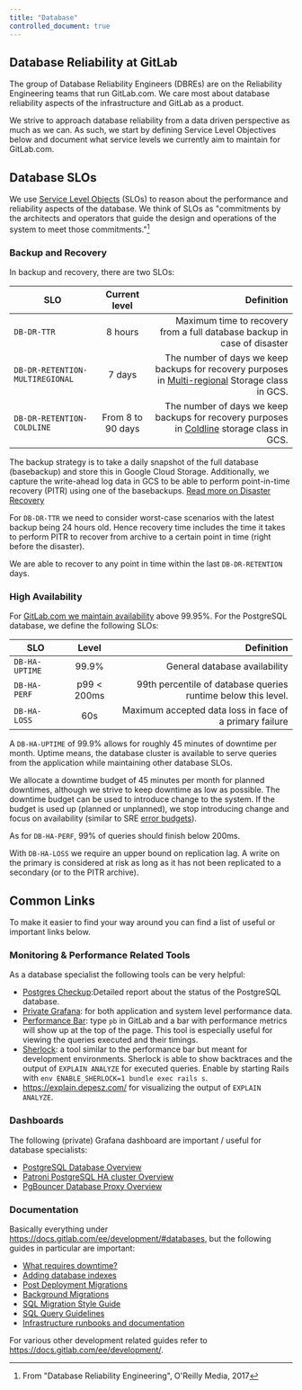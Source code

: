 ```yaml
---
title: "Database"
controlled_document: true
---
```


## Database Reliability at GitLab

The group of Database Reliability Engineers (DBREs) are on the Reliability
Engineering teams that run GitLab.com. We care most about database
reliability aspects of the infrastructure and GitLab as a product.

We strive to approach database reliability from a data driven
perspective as much as we can. As such, we start by defining Service
Level Objectives below and document what service levels we currently aim
to maintain for GitLab.com.

## Database SLOs

We use [Service Level Objects](https://en.wikipedia.org/wiki/Service_level_objective) (SLOs) to reason about the performance and
reliability aspects of the database. We think of SLOs as "commitments by
the architects and operators that guide the design and operations of the
system to meet those commitments."[^1]

### Backup and Recovery

In backup and recovery, there are two SLOs:

| SLO           | Current level | Definition |
| ------------- |:-------------:| -----:|
| `DB-DR-TTR`  | 8 hours       | Maximum time to recovery from a full database backup in case of disaster|
| `DB-DR-RETENTION-MULTIREGIONAL`  | 7 days       | The number of days we keep backups for recovery purposes in [Multi-regional](https://cloud.google.com/storage/docs/storage-classes#standard) Storage class in GCS. |
| `DB-DR-RETENTION-COLDLINE`  | From 8 to 90 days       | The number of days we keep backups for recovery purposes in [Coldline](https://cloud.google.com/storage/docs/storage-classes#coldline) storage class in GCS. |

The backup strategy is to take a daily snapshot of the full database
(basebackup) and store this in Google Cloud Storage. Additionally, we capture the
write-ahead log data in GCS to be able to perform point-in-time recovery
(PITR) using one of the basebackups. [Read more on Disaster Recovery](/handbook/engineering/infrastructure/database/disaster_recovery.html)

For `DB-DR-TTR` we need to consider worst-case scenarios with the
latest backup being 24 hours old. Hence recovery time includes the time
it takes to perform PITR to recover from archive to a certain point in
time (right before the disaster).

We are able to recover to any point in time within the last `DB-DR-RETENTION` days.

### High Availability

For [GitLab.com we maintain availability](/handbook/engineering/infrastructure/production/#gitlabcom) above 99.95%. For the PostgreSQL database,
we define the following SLOs:

| SLO            | Level       | Definition |
| -------------- |:-----------:| ----------:|
| `DB-HA-UPTIME` | 99.9%       | General database availability |
| `DB-HA-PERF`   | p99 < 200ms | 99th percentile of database queries runtime below this level. |
| `DB-HA-LOSS`   | 60s         | Maximum accepted data loss in face of a primary failure |

A `DB-HA-UPTIME` of 99.9% allows for roughly 45 minutes of downtime per month. Uptime means, the database cluster is available to serve
queries from the application while maintaining other database SLOs.

We allocate a downtime budget of 45 minutes per month for planned downtimes,
although we strive to keep downtime as low as possible. The downtime
budget can be used to introduce change to the system. If the budget is
used up (planned or unplanned), we stop introducing change and focus on
availability (similar to SRE [error budgets](https://landing.google.com/sre/book/chapters/embracing-risk.html)).

As for `DB-HA-PERF`, 99% of queries should finish below 200ms.

With `DB-HA-LOSS` we require an upper bound on replication lag. A write
on the primary is considered at risk as long as it has not been
replicated to a secondary (or to the PITR archive).

## Common Links

To make it easier to find your way around you can find a list of useful or important links below.

### Monitoring & Performance Related Tools

As a database specialist the following tools can be very helpful:

- [Postgres Checkup](https://gitlab.com/gitlab-com/gl-infra/infrastructure/issues?label_name%5B%5D=postgres-checkup):Detailed report about the status of the PostgreSQL database.
- [Private Grafana](https://dashboards.gitlab.net/): for both application and system level performance data.
- [Performance Bar](https://docs.gitlab.com/ee/administration/monitoring/performance/performance_bar.html): type `pb` in GitLab and a bar with performance metrics will show up at the top of the page. This tool is especially useful for viewing the queries executed and their timings.
- [Sherlock](https://docs.gitlab.com/ee/development/profiling.html#sherlock): a tool similar to the performance bar but meant for development environments. Sherlock is able to show backtraces and the output of `EXPLAIN ANALYZE` for executed queries. Enable by starting Rails with `env ENABLE_SHERLOCK=1 bundle exec rails s`.
- <https://explain.depesz.com/> for visualizing the output of `EXPLAIN ANALYZE`.

### Dashboards

The following (private) Grafana dashboard are important / useful for database specialists:

- [PostgreSQL Database Overview](https://dashboards.gitlab.net/d/000000144/postgresql-overview?orgId=1)
- [Patroni PostgreSQL HA cluster Overview](https://dashboards.gitlab.net/d/patroni-main/patroni3a-overview?orgId=1)
- [PgBouncer Database Proxy Overview](https://dashboards.gitlab.net/d/PwlB97Jmk/pgbouncer-overview?orgId=1)

### Documentation

Basically everything under <https://docs.gitlab.com/ee/development/#databases>, but the following guides in particular are important:

- [What requires downtime?](https://docs.gitlab.com/ee/update/with_downtime.html)
- [Adding database indexes](https://docs.gitlab.com/ee/development/database/adding_database_indexes.html)
- [Post Deployment Migrations](https://docs.gitlab.com/ee/development/database/post_deployment_migrations.html)
- [Background Migrations](https://docs.gitlab.com/ee/development/database/batched_background_migrations.html)
- [SQL Migration Style Guide](https://docs.gitlab.com/ee/development/migration_style_guide.html)
- [SQL Query Guidelines](https://docs.gitlab.com/ee/development/sql.html)
- [Infrastructure runbooks and documentation](https://gitlab.com/gitlab-com/runbooks#postgresql)

For various other development related guides refer to <https://docs.gitlab.com/ee/development/>.

[^1]: From "Database Reliability Engineering", O'Reilly Media, 2017
